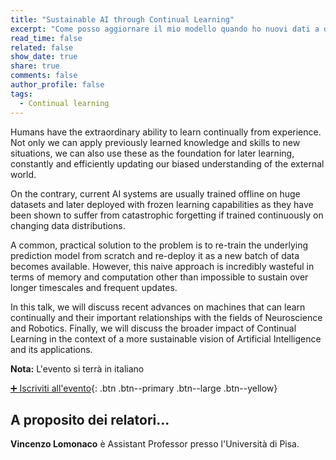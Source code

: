 ```yaml
---
title: "Sustainable AI through Continual Learning"
excerpt: "Come posso aggiornare il mio modello quando ho nuovi dati a disposizione? Vincenzo Lomonaco parlerà di Continual Learning per una AI sostenibile"
read_time: false
related: false
show_date: true
share: true
comments: false
author_profile: false
tags:
  - Continual learning
---
```

Humans have the extraordinary ability to learn continually from experience. 
Not only we can apply previously learned knowledge and skills to new situations, 
we can also use these as the foundation for later learning, constantly and efficiently 
updating our biased understanding of the external world. 

On the contrary, current AI systems are usually trained offline on huge datasets 
and later deployed with frozen learning capabilities as they have been shown to 
suffer from catastrophic forgetting if trained continuously on changing data distributions. 

A common, practical solution to the problem is to re-train the underlying prediction model 
from scratch and re-deploy it as a new batch of data becomes available. 
However, this naive approach is incredibly wasteful in terms of memory and computation other 
than impossible to sustain over longer timescales and frequent updates. 

In this talk, we will discuss recent advances on machines that can learn continually and their 
important relationships with the fields of Neuroscience and Robotics. 
Finally, we will discuss the broader impact of Continual Learning in the context of a more 
sustainable vision of Artificial Intelligence and its applications.


**Nota:** L'evento si terrà in italiano

[➕ Iscriviti all'evento](https://mlmodena-03bis21.eventbrite.it/){: .btn .btn--primary .btn--large .btn--yellow}



## A proposito dei relatori...

**Vincenzo Lomonaco** è Assistant Professor presso l'Università di Pisa.
